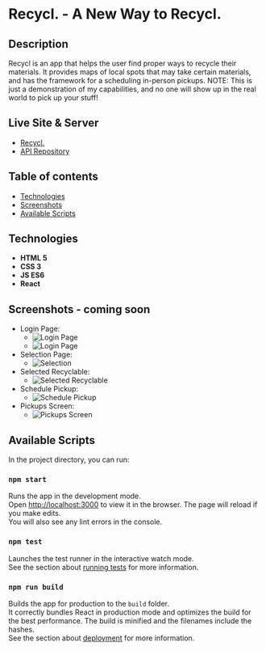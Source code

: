 # Recycl. - A New Way to Recycl.

## Description

Recycl is an app that helps the user find proper ways to recycle their materials. It provides maps of local spots that may take certain materials, and has the framework for a scheduling in-person pickups. NOTE: This is just a demonstration of my capabilities, and no one will show up in the real world to pick up your stuff! 


## Live Site & Server
- [Recycl.](https://recycl.vercel.app/)
- [API Repository](https://github.com/manniecut/recycl-api)

## Table of contents

*  [Technologies](#technologies)
*  [Screenshots](#screenshots)
*  [Available Scripts](#available-scripts)

## Technologies
- **HTML 5**
- **CSS 3**
- **JS ES6** 
- **React**


## Screenshots - coming soon
- Login Page:
  - ![Login Page](https://user-images.githubusercontent.com/68138888/104245783-e3178700-5432-11eb-8974-20f96cda5083.png)
  - ![Login Page](https://user-images.githubusercontent.com/68138888/104245808-ee6ab280-5432-11eb-8f99-a7c12d3aaef0.png)
- Selection Page:
  - ![Selection](https://user-images.githubusercontent.com/68138888/104245840-faef0b00-5432-11eb-81cb-bba8e76095ce.png)
- Selected Recyclable:
  - ![Selected Recyclable](https://user-images.githubusercontent.com/68138888/104245951-27a32280-5433-11eb-9055-0d0d2b45e412.png)
- Schedule Pickup:
  - ![Schedule Pickup](https://user-images.githubusercontent.com/68138888/104245971-2e319a00-5433-11eb-9109-9973303c764c.png)
- Pickups Screen:
  - ![Pickups Screen](https://user-images.githubusercontent.com/68138888/104246009-3ee21000-5433-11eb-8881-5fe50f4a7e7e.png)

## Available Scripts
In the project directory, you can run:

### `npm start`
Runs the app in the development mode.<br />
Open [http://localhost:3000](http://localhost:3000) to view it in the browser.
The page will reload if you make edits.<br />
You will also see any lint errors in the console.

### `npm test`
Launches the test runner in the interactive watch mode.<br />
See the section about [running tests](https://facebook.github.io/create-react-app/docs/running-tests) for more information.

### `npm run build`
Builds the app for production to the `build` folder.<br />
It correctly bundles React in production mode and optimizes the build for the best performance.
The build is minified and the filenames include the hashes.<br />
See the section about [deployment](https://facebook.github.io/create-react-app/docs/deployment) for more information.
